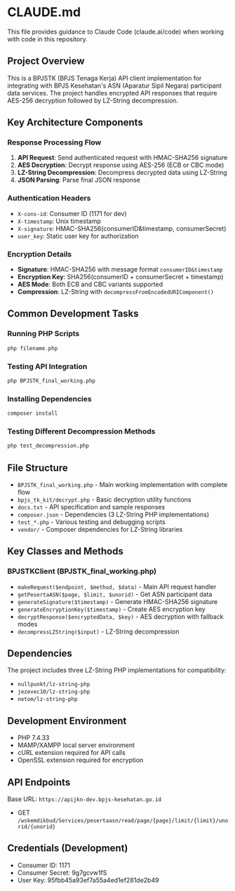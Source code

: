 # CLAUDE.md

This file provides guidance to Claude Code (claude.ai/code) when working with code in this repository.

## Project Overview

This is a BPJSTK (BPJS Tenaga Kerja) API client implementation for integrating with BPJS Kesehatan's ASN (Aparatur Sipil Negara) participant data services. The project handles encrypted API responses that require AES-256 decryption followed by LZ-String decompression.

## Key Architecture Components

### Response Processing Flow
1. **API Request**: Send authenticated request with HMAC-SHA256 signature
2. **AES Decryption**: Decrypt response using AES-256 (ECB or CBC mode)  
3. **LZ-String Decompression**: Decompress decrypted data using LZ-String
4. **JSON Parsing**: Parse final JSON response

### Authentication Headers
- `X-cons-id`: Consumer ID (1171 for dev)
- `X-timestamp`: Unix timestamp  
- `X-signature`: HMAC-SHA256(consumerID&timestamp, consumerSecret)
- `user_key`: Static user key for authorization

### Encryption Details
- **Signature**: HMAC-SHA256 with message format `consumerID&timestamp`
- **Encryption Key**: SHA256(consumerID + consumerSecret + timestamp)  
- **AES Mode**: Both ECB and CBC variants supported
- **Compression**: LZ-String with `decompressFromEncodedURIComponent()`

## Common Development Tasks

### Running PHP Scripts
```bash
php filename.php
```

### Testing API Integration
```bash
php BPJSTK_final_working.php
```

### Installing Dependencies
```bash
composer install
```

### Testing Different Decompression Methods
```bash
php test_decompression.php
```

## File Structure

- `BPJSTK_final_working.php` - Main working implementation with complete flow
- `bpjs_tk_kit/decrypt.php` - Basic decryption utility functions
- `docs.txt` - API specification and sample responses
- `composer.json` - Dependencies (3 LZ-String PHP implementations)
- `test_*.php` - Various testing and debugging scripts
- `vendor/` - Composer dependencies for LZ-String libraries

## Key Classes and Methods

### BPJSTKClient (BPJSTK_final_working.php)
- `makeRequest($endpoint, $method, $data)` - Main API request handler
- `getPesertaASN($page, $limit, $unorid)` - Get ASN participant data
- `generateSignature($timestamp)` - Generate HMAC-SHA256 signature
- `generateEncryptionKey($timestamp)` - Create AES encryption key
- `decryptResponse($encryptedData, $key)` - AES decryption with fallback modes
- `decompressLZString($input)` - LZ-String decompression

## Dependencies

The project includes three LZ-String PHP implementations for compatibility:
- `nullpunkt/lz-string-php`
- `jezevec10/lz-string-php`  
- `netom/lz-string-php`

## Development Environment

- PHP 7.4.33
- MAMP/XAMPP local server environment
- cURL extension required for API calls
- OpenSSL extension required for encryption

## API Endpoints

Base URL: `https://apijkn-dev.bpjs-kesehatan.go.id`
- GET `/wskemdikbud/Services/pesertaasn/read/page/{page}/limit/{limit}/unorid/{unorid}`

## Credentials (Development)
- Consumer ID: 1171
- Consumer Secret: 9g7gcvw1fS  
- User Key: 95fbb45a93ef7a55a4ed1ef281de2b49
